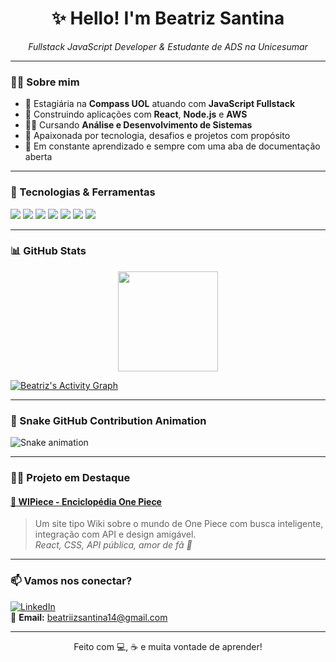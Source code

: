 <h1 align="center">✨ Hello! I'm Beatriz Santina</h1>
<p align="center"><i>Fullstack JavaScript Developer & Estudante de ADS na Unicesumar</i></p>

---

### 🙋‍♀️ Sobre mim

- 💼 Estagiária na **Compass UOL** atuando com **JavaScript Fullstack**
- 🚀 Construindo aplicações com **React**, **Node.js** e **AWS**
- 👩‍🎓 Cursando **Análise e Desenvolvimento de Sistemas**
- 💜 Apaixonada por tecnologia, desafios e projetos com propósito
- 🧠 Em constante aprendizado e sempre com uma aba de documentação aberta

---

### 🧰 Tecnologias & Ferramentas

<img src="https://img.shields.io/badge/JavaScript-F7DF1E?style=for-the-badge&logo=javascript&logoColor=000" />
<img src="https://img.shields.io/badge/React-61DAFB?style=for-the-badge&logo=react&logoColor=000" />
<img src="https://img.shields.io/badge/Node.js-339933?style=for-the-badge&logo=node.js&logoColor=fff" />
<img src="https://img.shields.io/badge/AWS-232F3E?style=for-the-badge&logo=amazon-aws&logoColor=fff" />
<img src="https://img.shields.io/badge/MongoDB-47A248?style=for-the-badge&logo=mongodb&logoColor=fff" />
<img src="https://img.shields.io/badge/MySQL-00758F?style=for-the-badge&logo=mysql&logoColor=fff" />
<img src="https://img.shields.io/badge/Git-F05032?style=for-the-badge&logo=git&logoColor=fff" />

---

### 📊 GitHub Stats

<p align="center">
  <img height="160em" src="https://github-readme-stats.vercel.app/api/top-langs/?username=beasanti&layout=compact&langs_count=8&theme=radical"/>
</p>
<a href="https://github.com/ashutosh00710/github-readme-activity-graph">
  <img alt="Beatriz's Activity Graph" src="https://github-readme-activity-graph.cyclic.app/graph?username=beasanti&theme=react-dark"/>
</a>

---

### 🐍 Snake GitHub Contribution Animation
![Snake animation](https://raw.githubusercontent.com/beasanti/beasanti/output/github-contribution-grid-snake.svg)

---

### 🏴‍☠️ Projeto em Destaque

#### [🔗 WIPiece - Enciclopédia One Piece](https://one-piece-pqt4.vercel.app/)
> Um site tipo Wiki sobre o mundo de One Piece com busca inteligente, integração com API e design amigável.  
> *React, CSS, API pública, amor de fã 💛*

---

### 📫 Vamos nos conectar?

[![LinkedIn](https://img.shields.io/badge/-LinkedIn-0A66C2?style=flat-square&logo=linkedin&logoColor=white)](https://www.linkedin.com/in/beatriz-santina-a6972b1a0/)  
📧 **Email:** beatriizsantina14@gmail.com

---

<p align="center">
  Feito com 💻, ☕ e muita vontade de aprender!
</p>
